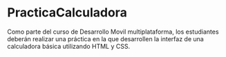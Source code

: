 # PracticaCalculadora
Como parte del curso de Desarrollo Movil multiplataforma, los estudiantes deberán realizar una práctica en la que desarrollen la interfaz de una calculadora básica utilizando HTML y CSS.
